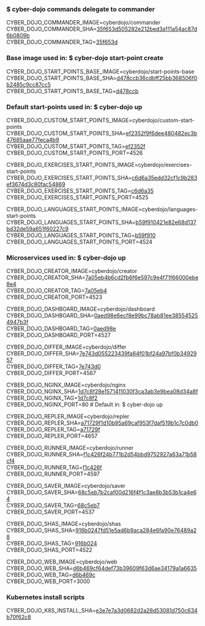 ### $ cyber-dojo commands delegate to commander

CYBER_DOJO_COMMANDER_IMAGE=cyberdojo/commander  
CYBER_DOJO_COMMANDER_SHA=[35f653d505282e212bed3a111a54ac87d6b0809b](https://github.com/cyber-dojo/commander/commit/35f653d505282e212bed3a111a54ac87d6b0809b)  
CYBER_DOJO_COMMANDER_TAG=[35f653d](https://hub.docker.com/layers/cyberdojo/commander/35f653d/images/sha256-0109ebb2388ba394e16abe99464f359e449d51685ee8340eea4e459c33e04ac1)  

### Base image used in: $ cyber-dojo start-point create

CYBER_DOJO_START_POINTS_BASE_IMAGE=cyberdojo/start-points-base  
CYBER_DOJO_START_POINTS_BASE_SHA=[d478ccb36cdbff25bb368506f0b2485c9cc87cc5](https://github.com/cyber-dojo/start-points-base/commit/d478ccb36cdbff25bb368506f0b2485c9cc87cc5)  
CYBER_DOJO_START_POINTS_BASE_TAG=[d478ccb](https://hub.docker.com/layers/cyberdojo/start-points-base/d478ccb/images/sha256-402adefd8be573b4b0eead68436c2958e957df173c365e03c55bec5b0d3fd87e)  

### Default start-points used in: $ cyber-dojo up

CYBER_DOJO_CUSTOM_START_POINTS_IMAGE=cyberdojo/custom-start-points  
CYBER_DOJO_CUSTOM_START_POINTS_SHA=[ef2352f9f6dee480482ec3b47685aae77feca4b9](https://github.com/cyber-dojo/custom-start-points/commit/ef2352f9f6dee480482ec3b47685aae77feca4b9)  
CYBER_DOJO_CUSTOM_START_POINTS_TAG=[ef2352f](https://hub.docker.com/layers/cyberdojo/custom-start-points/ef2352f/images/sha256-1ea9ac6b3ad0e98b6b030e34cd30e330d09e0c9cc7eee7623ba06795364fd91e)  
CYBER_DOJO_CUSTOM_START_POINTS_PORT=4526

CYBER_DOJO_EXERCISES_START_POINTS_IMAGE=cyberdojo/exercises-start-points  
CYBER_DOJO_EXERCISES_START_POINTS_SHA=[c6d6a35edd32cf1c9b283ef3674d3c80fac54869](https://github.com/cyber-dojo/exercises-start-points/commit/c6d6a35edd32cf1c9b283ef3674d3c80fac54869)  
CYBER_DOJO_EXERCISES_START_POINTS_TAG=[c6d6a35](https://hub.docker.com/layers/cyberdojo/exercises-start-points/c6d6a35/images/sha256-76e4fef7e98a2248ac2705fee422d8e2e3ce1edb9109e8c0e2f7cb52c28c20c3)  
CYBER_DOJO_EXERCISES_START_POINTS_PORT=4525

CYBER_DOJO_LANGUAGES_START_POINTS_IMAGE=cyberdojo/languages-start-points  
CYBER_DOJO_LANGUAGES_START_POINTS_SHA=[b59f910421e82e68d137bd32de59a651f60227c9](https://github.com/cyber-dojo/languages-start-points/commit/b59f910421e82e68d137bd32de59a651f60227c9)  
CYBER_DOJO_LANGUAGES_START_POINTS_TAG=[b59f910](https://hub.docker.com/layers/cyberdojo/languages-start-points/b59f910/images/sha256-cef03a464f0c33d57e0b736aa8418c6eb4806718354aaa8139e2c594f3e28e37)  
CYBER_DOJO_LANGUAGES_START_POINTS_PORT=4524

### Microservices used in: $ cyber-dojo up

CYBER_DOJO_CREATOR_IMAGE=cyberdojo/creator  
CYBER_DOJO_CREATOR_SHA=[7a05eb4b6cd2fb6f6e597c9e4f71f66000ebe8e4](https://github.com/cyber-dojo/creator/commit/7a05eb4b6cd2fb6f6e597c9e4f71f66000ebe8e4)  
CYBER_DOJO_CREATOR_TAG=[7a05eb4](https://hub.docker.com/layers/cyberdojo/creator/7a05eb4/images/sha256-12bfc09116a85d9fd427ff4542932880f1bac088a85b5ebb88cd74175c767807)  
CYBER_DOJO_CREATOR_PORT=4523

CYBER_DOJO_DASHBOARD_IMAGE=cyberdojo/dashboard  
CYBER_DOJO_DASHBOARD_SHA=[0aed98e6ecf8e99bc78ab81ee385545254947b3f](https://github.com/cyber-dojo/dashboard/commit/0aed98e6ecf8e99bc78ab81ee385545254947b3f)  
CYBER_DOJO_DASHBOARD_TAG=[0aed98e](https://hub.docker.com/layers/cyberdojo/dashboard/0aed98e/images/sha256-a3b2190b68c7c2702b2358477629617a12c820fe02e3da32c516b824b9029497)  
CYBER_DOJO_DASHBOARD_PORT=4527

CYBER_DOJO_DIFFER_IMAGE=cyberdojo/differ  
CYBER_DOJO_DIFFER_SHA=[7e743d055223439fa64f01bf24a97bf0b3492957](https://github.com/cyber-dojo/differ/commit/7e743d055223439fa64f01bf24a97bf0b3492957)  
CYBER_DOJO_DIFFER_TAG=[7e743d0](https://hub.docker.com/layers/cyberdojo/differ/7e743d0/images/sha256-67edfec21d2ed2314a0abfbf50123d1bd96cda5d243983b8f61111e4f6036d58)  
CYBER_DOJO_DIFFER_PORT=4567

CYBER_DOJO_NGINX_IMAGE=cyberdojo/nginx  
CYBER_DOJO_NGINX_SHA=[1d7c8f28e1571411030f3ca3ab3e9bea08d34a8f](https://github.com/cyber-dojo/nginx/commit/1d7c8f28e1571411030f3ca3ab3e9bea08d34a8f)  
CYBER_DOJO_NGINX_TAG=[1d7c8f2](https://hub.docker.com/layers/cyberdojo/nginx/1d7c8f2/images/sha256-551b59ba22ab150bf79b0f8131d35daed29d7d0d6fcb9211ca508b790de471a7)  
CYBER_DOJO_NGINX_PORT=80 # Default in: $ cyber-dojo up

CYBER_DOJO_REPLER_IMAGE=cyberdojo/repler  
CYBER_DOJO_REPLER_SHA=[a71729f1d10b95a69caf953f7daf519b1c7c0db0](https://github.com/cyber-dojo/repler/commit/a71729f1d10b95a69caf953f7daf519b1c7c0db0)  
CYBER_DOJO_REPLER_TAG=[a71729f](https://hub.docker.com/layers/cyberdojo/repler/a71729f/images/sha256-f740fb1897b22780583cc49c0b8460d4f6a4e56d603cbcc65f10a6132c2ff65a)  
CYBER_DOJO_REPLER_PORT=4657

CYBER_DOJO_RUNNER_IMAGE=cyberdojo/runner  
CYBER_DOJO_RUNNER_SHA=[f1c426f24b771b2d54bbd9752927a63a71b58cf4](https://github.com/cyber-dojo/runner/commit/f1c426f24b771b2d54bbd9752927a63a71b58cf4)  
CYBER_DOJO_RUNNER_TAG=[f1c426f](https://hub.docker.com/layers/cyberdojo/runner/f1c426f/images/sha256-9e490165d5e8f8a8260a7be37595328c3e3ff74252c1ca312ae64f3ebfad1636)  
CYBER_DOJO_RUNNER_PORT=4597

CYBER_DOJO_SAVER_IMAGE=cyberdojo/saver  
CYBER_DOJO_SAVER_SHA=[68c5eb7b2caf00d216f4f1c3ae8b3b53b1ca4e64](https://github.com/cyber-dojo/saver/commit/68c5eb7b2caf00d216f4f1c3ae8b3b53b1ca4e64)  
CYBER_DOJO_SAVER_TAG=[68c5eb7](https://hub.docker.com/layers/cyberdojo/saver/68c5eb7/images/sha256-8ba413cc804ecac73779925f0d97a021e7c13a0cbd8dd24eaaf27e833c3619e2)  
CYBER_DOJO_SAVER_PORT=4537

CYBER_DOJO_SHAS_IMAGE=cyberdojo/shas  
CYBER_DOJO_SHAS_SHA=[916b0247fd51e5ad6b9aca284e6fa90e76489a28](https://github.com/cyber-dojo/shas/commit/916b0247fd51e5ad6b9aca284e6fa90e76489a28)  
CYBER_DOJO_SHAS_TAG=[916b024](https://hub.docker.com/layers/cyberdojo/shas/916b024/images/sha256-aadbfc30734b75369002c69e6232a47f45e202f19280747028b5d337a05645e5)  
CYBER_DOJO_SHAS_PORT=4522

CYBER_DOJO_WEB_IMAGE=cyberdojo/web  
CYBER_DOJO_WEB_SHA=[d6b469cf64def73b39609f63d6ae34179a1a6635](https://github.com/cyber-dojo/web/commit/d6b469cf64def73b39609f63d6ae34179a1a6635)  
CYBER_DOJO_WEB_TAG=[d6b469c](https://hub.docker.com/layers/cyberdojo/web/d6b469c/images/sha256-1ee87ada61d95397fed1f14d2d0ef7c82549ed81aac902c58a4df7924a8ef2b7)  
CYBER_DOJO_WEB_PORT=3000

### Kubernetes install scripts
CYBER_DOJO_K8S_INSTALL_SHA=[e3e7e7a3d0682d2a28d53081d750c634b70f62c8](https://github.com/cyber-dojo/k8s-install/commit/e3e7e7a3d0682d2a28d53081d750c634b70f62c8)  
